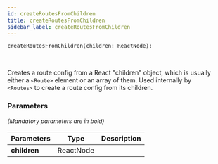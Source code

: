 ```yaml
---
id: createRoutesFromChildren
title: createRoutesFromChildren
sidebar_label: createRoutesFromChildren
---
```


```tsx
createRoutesFromChildren(children: ReactNode): 
```
<br/>

Creates a route config from a React "children" object, which is usually  
either a `<Route>` element or an array of them. Used internally by  
`<Routes>` to create a route config from its children.

### Parameters

<font size="2"><i>(Mandatory parameters are in bold)</i></font>

| Parameters | Type | Description |
| --------- | ---- | ----------- |
| **children** | ReactNode |  |
